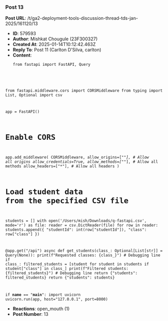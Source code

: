 ### Post 13
**Post URL**: /t/ga2-deployment-tools-discussion-thread-tds-jan-2025/161120/13
- **ID**: 579593
- **Author**: Mishkat Chougule (23F300327)
- **Created At**: 2025-01-14T10:12:42.463Z
- **Reply To**: Post 11 (Carlton D'Silva, carlton)
- **Content**:  
  <pre data-code-wrap="python"><code class="lang-python">from fastapi import FastAPI, Query
from fastapi.middleware.cors import CORSMiddleware
from typing import List, Optional
import csv

app = FastAPI()

# Enable CORS
app.add_middleware(
    CORSMiddleware,
    allow_origins=["*"],  # Allow all origins
    allow_credentials=True,
    allow_methods=["*"],  # Allow all methods
    allow_headers=["*"],  # Allow all headers
)

# Load student data from the specified CSV file
students = []
with open('/Users/mish/Downloads/q-fastapi.csv', mode='r') as file:
    reader = csv.DictReader(file)
    for row in reader:
        students.append({
            "studentId": int(row["studentId"]),
            "class": row["class"]
        })

@app.get("/api")
async def get_students(class_: Optional[List[str]] = Query(None)):
    print(f"Requested classes: {class_}")  # Debugging line
    if class_:
        filtered_students = [student for student in students if student["class"] in class_]
        print(f"Filtered students: {filtered_students}")  # Debugging line
        return {"students": filtered_students}
    return {"students": students}

if __name__ == "__main__":
    import uvicorn
    uvicorn.run(app, host="127.0.0.1", port=8000)
</code></pre>
- **Reactions**: open_mouth (1)
- **Post Number**: 13

